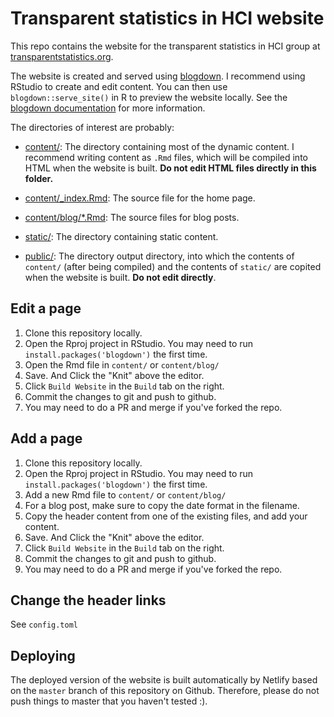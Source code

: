 # Transparent statistics in HCI website

This repo contains the website for the transparent statistics in HCI group at [transparentstatistics.org](http://transparentstatistics.org/).

The website is created and served using [blogdown](https://bookdown.org/yihui/blogdown/). I recommend using RStudio to create and edit content. You can then use `blogdown::serve_site()` in R to preview the website locally. See the [blogdown documentation](https://bookdown.org/yihui/blogdown/) for more information.

The directories of interest are probably:

- [content/](content/): The directory containing most of the dynamic content. I
  recommend writing content as `.Rmd` files, which will be compiled into HTML when
  the website is built. **Do not edit HTML files directly in this folder.**

- [content/_index.Rmd](content/_index.Rmd): The source file for the home page.

- [content/blog/*.Rmd](content/blog/): The source files for blog posts.

- [static/](static/): The directory containing static content.

- [public/](public/): The directory output directory, into which the contents of `content/` (after being compiled)
  and the contents of `static/` are copited when the website is built. **Do not edit directly**.


## Edit a page
1. Clone this repository locally.
2. Open the Rproj project in RStudio. You may need to run `install.packages('blogdown')` the first time.
3. Open the Rmd file in `content/` or `content/blog/`
4. Save. And Click the "Knit" above the editor.
5. Click `Build Website` in the `Build` tab on the right.
6. Commit the changes to git and push to github.
7. You may need to do a PR and merge if you've forked the repo.


## Add a page

1. Clone this repository locally.
2. Open the Rproj project in RStudio. You may need to run `install.packages('blogdown')` the first time.
3. Add a new Rmd file to `content/` or `content/blog/`
4. For a blog post, make sure to copy the date format in the filename.
5. Copy the header content from one of the existing files, and add your content.
6. Save. And Click the "Knit" above the editor.
7. Click `Build Website` in the `Build` tab on the right.
8. Commit the changes to git and push to github.
9. You may need to do a PR and merge if you've forked the repo.

## Change the header links

See `config.toml`

## Deploying

The deployed version of the website is built automatically by Netlify based on the `master` branch of this repository on Github. Therefore, please do not push things to master that you haven't tested :).
